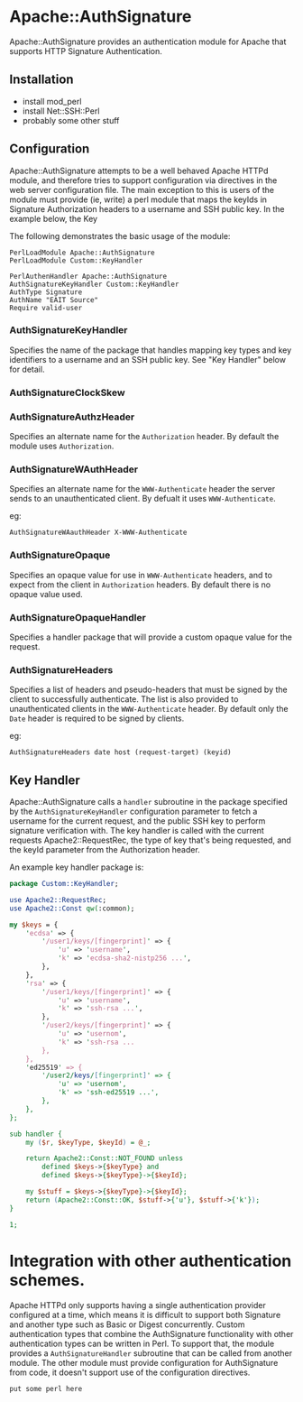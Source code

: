 # Apache::AuthSignature

Apache::AuthSignature provides an authentication module for Apache 
that supports HTTP Signature Authentication.

## Installation

- install mod_perl
- install Net::SSH::Perl
- probably some other stuff

## Configuration

Apache::AuthSignature attempts to be a well behaved Apache HTTPd
module, and therefore tries to support configuration via directives
in the web server configuration file. The main exception to this
is users of the module must provide (ie, write) a perl module that
maps the keyIds in Signature Authorization headers to a username
and SSH public key. In the example below, the Key 

The following demonstrates the basic usage of the module:

```
PerlLoadModule Apache::AuthSignature
PerlLoadModule Custom::KeyHandler

PerlAuthenHandler Apache::AuthSignature
AuthSignatureKeyHandler Custom::KeyHandler
AuthType Signature
AuthName "EAIT Source"
Require valid-user
```

### AuthSignatureKeyHandler

Specifies the name of the package that handles mapping key types
and key identifiers to a username and an SSH public key. See "Key
Handler" below for detail.

### AuthSignatureClockSkew

### AuthSignatureAuthzHeader

Specifies an alternate name for the `Authorization` header. By
default the module uses `Authorization`.

### AuthSignatureWAuthHeader

Specifies an alternate name for the `WWW-Authenticate` header the
server sends to an unauthenticated client. By defualt it uses
`WWW-Authenticate`.

eg:

```
AuthSignatureWAauthHeader X-WWW-Authenticate
```

### AuthSignatureOpaque

Specifies an opaque value for use in `WWW-Authenticate` headers,
and to expect from the client in `Authorization` headers. By default
there is no opaque value used.

### AuthSignatureOpaqueHandler

Specifies a handler package that will provide a custom opaque value
for the request.

### AuthSignatureHeaders

Specifies a list of headers and pseudo-headers that must be signed
by the client to successfully authenticate. The list is also provided
to unauthenticated clients in the `WWW-Authenticate` header. By
default only the `Date` header is required to be signed by clients.

eg:

```
AuthSignatureHeaders date host (request-target) (keyid)
```

## Key Handler

Apache::AuthSignature calls a `handler` subroutine in the package
specified by the `AuthSignatureKeyHandler` configuration parameter
to fetch a username for the current request, and the public SSH key
to perform signature verification with. The key handler is called
with the current requests Apache2::RequestRec, the type of key
that's being requested, and the keyId parameter from the Authorization
header.

An example key handler package is:

```perl
package Custom::KeyHandler;

use Apache2::RequestRec;
use Apache2::Const qw(:common);

my $keys = {
	'ecdsa' => {
		'/user1/keys/[fingerprint]' => {
			'u' => 'username',
			'k' => 'ecdsa-sha2-nistp256 ...',
		},
	},
	'rsa' => {
		'/user1/keys/[fingerprint]' => {
			'u' => 'username',
			'k' => 'ssh-rsa ...',
		},
		'/user2/keys/[fingerprint]' => {
			'u' => 'usernom',
			'k' => 'ssh-rsa ...
		},
	},
	'ed25519' => {
		'/user2/keys/[fingerprint]' => {
			'u' => 'usernom',
			'k' => 'ssh-ed25519 ...',
		},
	},
};

sub handler {
	my ($r, $keyType, $keyId) = @_;

	return Apache2::Const::NOT_FOUND unless
	    defined $keys->{$keyType} and
	    defined $keys->{$keyType}->{$keyId};

	my $stuff = $keys->{$keyType}->{$keyId};
	return (Apache2::Const::OK, $stuff->{'u'}, $stuff->{'k'});
}

1;
```

# Integration with other authentication schemes.

Apache HTTPd only supports having a single authentication provider
configured at a time, which means it is difficult to support both
Signature and another type such as Basic or Digest concurrently.
Custom authentication types that combine the AuthSignature functionality
with other authentication types can be written in Perl. To support
that, the module provides a `AuthSignatureHandler` subroutine that
can be called from another module. The other module must provide
configuration for AuthSignature from code, it doesn't support use
of the configuration directives.

```
put some perl here
```
